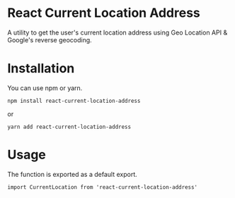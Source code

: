 # React Current Location Address
A utility to get the user's current location address using Geo Location API & Google's reverse geocoding.

# Installation
You can use npm or yarn.

```
npm install react-current-location-address
```
or
```
yarn add react-current-location-address
```

# Usage
The function is exported as a default export.
```
import CurrentLocation from 'react-current-location-address'
```
